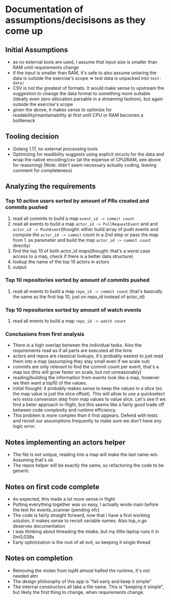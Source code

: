 # Documentation of assumptions/decisisons as they come up

## Initial Assumptions

   - as no external tools are used, I assume that input size is smaller than RAM
     until requirements change
   - if the input is smaller than RAM, it's safe to also assume untaring the
     data is outside the exercise's scope => test data is unpacked into
     `test-data/`
   - CSV is not the greatest of formats. It would make sense to upstream the
     suggestion to change the data format to something more suitable
     (ideally even zero-allocation parsable in a streaming fashion), but again
     outside the exercise's scope
   - given the above, it makes sense to optimize for readability/maintainability
     at first until CPU or RAM becomes a bottleneck

## Tooling decision
   - Golang 1.17, no external processing tools
   - Optimizing for readibility suggests using explicit structs for the data and
     wrap the native encoding/csv (at the expense of CPU/RAM, see above for
     reasoning) (Note: didn't seem necessary actually coding, leaving comment for completeness)

## Analyzing the requirements

### Top 10 active users sorted by amount of PRs created and commits pushed

   1. read all commits to build a map `event_id -> commit count`
   2. read all events to build a map `actor_id -> PullRequestEvent` and and
   `actor_id -> PushEvent`(thought: either build array of push events and compute
   the `actor_id -> commit` count in a 2nd step or pass the map from 1. as
   parameter and build the map `actor_id -> commit count` directly)
   3. find the top 10 of both actor_id maps(thought: that's a worst case access to a map,
   check if there is a better data structure)
   4. lookup the name of the top 10 actors in actors
   5. output

### Top 10 repositories sorted by amount of commits pushed
   1. read all events to build a map `repo_id -> commit count`
      (that's basically the same as the first top 10, just on repo_id instead of actor_id)

### Top 10 repositories sorted by amount of watch events
   1. read all events to build a map `repo_id -> watch count`

### Conclusions from first analysis
   - There is a high overlap between the individual tasks. Also the requirements
     read as if all parts are executed all the time
   - actors and repos are classical lookups, it's probably easiest to just read
     them into a map (assumping they stay small even if we scale out)
   - commits are only relevant to find the commit count per event, that's a map
     too (this will grow faster on scale, but not unreasonably)
   - reading/building the information from events look like a map, however we
     then want a top10 of the values.
   - initial thought: it probably makes sense to keep the values in a slice
     (so the map value is just the slice offset). This will allow to use a
     quickselect w/o extra conversion step from map values to value slice.
     Let's see if we find a beter approach in-flight, but this seems like a
     fairly good trade off between code complexity and runtime efficiency.
   - This problem is more complex than it first appears. Defend with tests and
     revisit our assumptions frequently to make sure we don't have any logic
     error.

## Notes implementing an actors helper
   - The file is not unique, reading into a map will make the last name win.
     Assuming that's ok.
   - The repos helper will be exactly the same, so refactoring the code to be
     generic

## Notes on first code complete
   - As expected, this made a lot more sense in flight
   - Putting everything together was so easy, I actually wrote main before the
     test for events_scanner (pending ofc)
   - The code is fairly straight forward, now that I have a first working
     solution, it makes sense to revisit variable names. Also top_n.go deserves
     documentation
   - I was thinking about threading the intake, but my little laptop runs it in
     0m0,038s
   - Early optimization is the root of all evil, so keeping it single thread

## Notes on completion
   - Removing the mutex from topN almost halfed the runtime, it's not needed atm
   - The design philosophy of this app is "fail early and keep it simple"
   - The internal constructors all take a file name.
     This is "keeping it simple", but likely the first thing to change, when
     requirements change.
